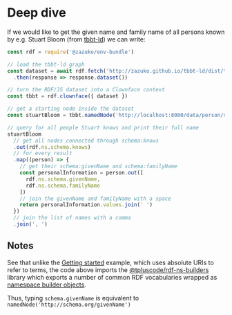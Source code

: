 # Deep dive

If we would like to get the given name and family name of all persons known by e.g. Stuart Bloom
(from [tbbt-ld][tbbt]) we can write:

<run-kit>

```js
const rdf = require('@zazuko/env-bundle')

// load the tbbt-ld graph
const dataset = await rdf.fetch('http://zazuko.github.io/tbbt-ld/dist/tbbt.nt')
  .then(response => response.dataset())

// turn the RDF/JS dataset into a Clownface context
const tbbt = rdf.clownface({ dataset })

// get a starting node inside the dataset
const stuartBloom = tbbt.namedNode('http://localhost:8080/data/person/stuart-bloom')

// query for all people Stuart knows and print their full name
stuartBloom
  // get all nodes connected through schema:knows 
  .out(rdf.ns.schema.knows) 
  // for every result
  .map((person) => {
    // get their schema:givenName and schema:familyName
    const personalInformation = person.out([
      rdf.ns.schema.givenName,
      rdf.ns.schema.familyName
    ])
    // join the givenName and familyName with a space
    return personalInformation.values.join(' ')
  })
  // join the list of names with a comma
  .join(', ')
```

</run-kit>

[tbbt]: https://github.com/zazuko/tbbt-ld

## Notes

See that unlike the [Getting started](/#getting-started) example, which uses absolute URIs to refer to terms, the code above imports the [@tpluscode/rdf-ns-builders](https://npm.im/@tpluscode/rdf-ns-builders) library which exports a number of common RDF vocabularies wrapped as [namespace builder objects](https://npm.im/@rdfjs/namespace).

Thus, typing `schema.givenName` is equivalent to `namedNode('http://schema.org/givenName')`
